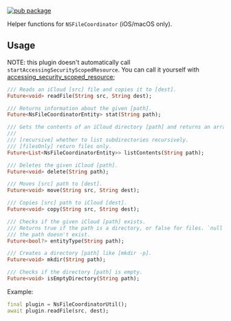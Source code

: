 [![pub package](https://img.shields.io/pub/v/ns_file_coordinator_util.svg)](https://pub.dev/packages/ns_file_coordinator_util)

Helper functions for `NSFileCoordinator` (iOS/macOS only).

## Usage

NOTE: this plugin doesn't automatically call `startAccessingSecurityScopedResource`. You can call it yourself with [accessing_security_scoped_resource](https://pub.dev/packages/accessing_security_scoped_resource);

```dart
/// Reads an iCloud [src] file and copies it to [dest].
Future<void> readFile(String src, String dest);

/// Returns information about the given [path].
Future<NsFileCoordinatorEntity> stat(String path);

/// Gets the contents of an iCloud directory [path] and returns an array of [NsFileCoordinatorEntity].
///
/// [recursive] whether to list subdirectories recursively.
/// [filesOnly] return files only.
Future<List<NsFileCoordinatorEntity>> listContents(String path);

/// Deletes the given iCloud [path].
Future<void> delete(String path);

/// Moves [src] path to [dest].
Future<void> move(String src, String dest);

/// Copies [src] path to iCloud [dest].
Future<void> copy(String src, String dest);

/// Checks if the given iCloud [path] exists.
/// Returns true if the path is a directory, or false for files. `null` if
/// the path doesn't exist.
Future<bool?> entityType(String path);

/// Creates a directory [path] like [mkdir -p].
Future<void> mkdir(String path);

/// Checks if the directory [path] is empty.
Future<void> isEmptyDirectory(String path);
```

Example:

```dart
final plugin = NsFileCoordinatorUtil();
await plugin.readFile(src, dest);
```
